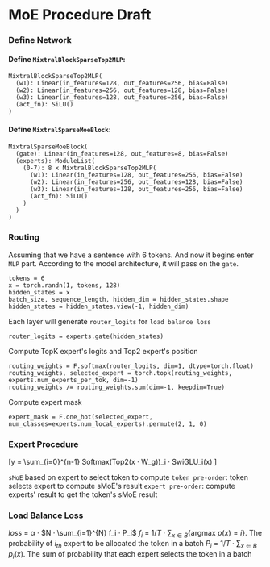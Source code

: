 # MoE Procedure Draft

### Define Network

#### Define `MixtralBlockSparseTop2MLP`: 
```
MixtralBlockSparseTop2MLP(
  (w1): Linear(in_features=128, out_features=256, bias=False)
  (w2): Linear(in_features=256, out_features=128, bias=False)
  (w3): Linear(in_features=128, out_features=256, bias=False)
  (act_fn): SiLU()
)
```

#### Define `MixtralSparseMoeBlock`:
```
MixtralSparseMoeBlock(
  (gate): Linear(in_features=128, out_features=8, bias=False)    
  (experts): ModuleList(
    (0-7): 8 x MixtralBlockSparseTop2MLP(
      (w1): Linear(in_features=128, out_features=256, bias=False)
      (w2): Linear(in_features=256, out_features=128, bias=False)
      (w3): Linear(in_features=128, out_features=256, bias=False)
      (act_fn): SiLU()
    )
  )
)
```

### Routing
Assuming that we have a sentence with 6 tokens. And now it begins enter `MLP` part. According to the model architecture, it will pass on the `gate`.
```
tokens = 6
x = torch.randn(1, tokens, 128)
hidden_states = x
batch_size, sequence_length, hidden_dim = hidden_states.shape
hidden_states = hidden_states.view(-1, hidden_dim)
```
Each layer will generate `router_logits` for `load balance loss`
```
router_logits = experts.gate(hidden_states)
```
Compute TopK expert's logits and Top2 expert's position
```
routing_weights = F.softmax(router_logits, dim=1, dtype=torch.float)
routing_weights, selected_expert = torch.topk(routing_weights, experts.num_experts_per_tok, dim=-1)
routing_weights /= routing_weights.sum(dim=-1, keepdim=True)
```
Compute expert mask
```
expert_mask = F.one_hot(selected_expert, num_classes=experts.num_local_experts).permute(2, 1, 0)
```

### Expert Procedure

\[y = \sum_{i=0}^{n-1} Softmax(Top2(x · W_g))_i · SwiGLU_i(x) \]

`sMoE` based on expert to select token to compute
`token pre-order`: token selects expert to compute sMoE's result
`expert pre-order`: compute experts' result to get the token's sMoE result

### Load Balance Loss
$loss$ =  &alpha; · $N · \sum_{i=1}^{N} f_i · P_i$
$f_i$ = $1/T$ · $\sum_{x∈B}${argmax $p(x)=i$}.   The probability of $i_{th}$ expert to be allocated the token in a batch
$P_i$ = $1/T$ · $\sum_{x∈B}$ $p_i(x)$.   The sum of probability that each expert selects the token in a batch

